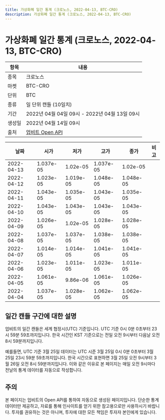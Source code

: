 ```yaml
---
title: 가상화폐 일간 통계 (크로노스, 2022-04-13, BTC-CRO)
description: 가상화폐 일간 통계 (크로노스, 2022-04-13, BTC-CRO)
---
```



가상화폐 일간 통계 (크로노스, 2022-04-13, BTC-CRO)
===

|항목|내용|
|--|--|
|종목|크로노스|
|마켓|BTC-CRO|
|단위|BTC|
|종류|일 단위 캔들 (10일치)|
|기간|2022년 04월 04일 09시 - 2022년 04월 13일 09시|
|생성일|2022년 04월 14일 09시|
|출처|[업비트 Open API](https://docs.upbit.com)|


|날짜|시가|저가|고가|종가|비고|
|--|--|--|--|--|--|
|2022-04-13|1.037e-05|1.02e-05|1.037e-05|1.02e-05|    |
|2022-04-12|1.023e-05|1.019e-05|1.048e-05|1.048e-05|    |
|2022-04-11|1.043e-05|1.035e-05|1.043e-05|1.035e-05|    |
|2022-04-10|1.043e-05|1.043e-05|1.043e-05|1.043e-05|    |
|2022-04-09|1.026e-05|1.02e-05|1.028e-05|1.028e-05|    |
|2022-04-08|1.037e-05|1.037e-05|1.038e-05|1.038e-05|    |
|2022-04-07|1.014e-05|1.014e-05|1.041e-05|1.041e-05|    |
|2022-04-06|1.023e-05|1.011e-05|1.023e-05|1.011e-05|    |
|2022-04-05|1.061e-05|9.86e-06|1.061e-05|1.026e-05|    |
|2022-04-04|1.037e-05|1.028e-05|1.062e-05|1.062e-05|    |


일간 캔들 구간에 대한 설명
---


업비트의 일간 캔들은 세계 협정시(UTC) 기준입니다. 
UTC 기준 0시 0분 0초부터 23시 59분 59초까지입니다. 
한국 시간인 KST 기준으로는 전일 오전 9시부터 다음날 오전 8시 59분까지입니다. 


예를들면, UTC 기준 3월 25일 데이터는 UTC 시준 3월 25일 0시 0분 0초부터 3월 25일 23시 59분 59초까지입니다. 
한국 시간으로 표현하면 3월 25일 오전 9시부터 3월 26일 오전 8시 59분까지입니다. 
이와 같은 이유로 본 페이지는 매일 오전 9시마다 전날의 통계 데이터를 자동으로 작성합니다. 


주의
---


본 페이지는 업비트의 Open API를 통하여 자동으로 생성된 페이지입니다. 
단순한 통계 데이터만 제공하고, 자료를 통해 인사이트를 얻기 위한 참고용으로만 사용하시기 바랍니다. 
투자를 권유하는 것은 아니며, 투자에 대한 모든 책임은 투자자 본인에게 있습니다. 
